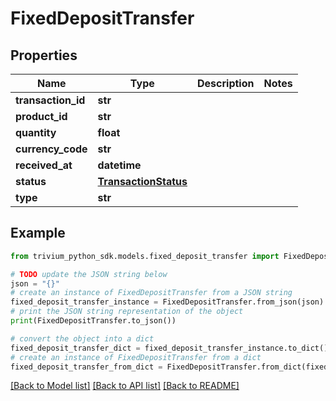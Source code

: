 # FixedDepositTransfer


## Properties

Name | Type | Description | Notes
------------ | ------------- | ------------- | -------------
**transaction_id** | **str** |  | 
**product_id** | **str** |  | 
**quantity** | **float** |  | 
**currency_code** | **str** |  | 
**received_at** | **datetime** |  | 
**status** | [**TransactionStatus**](TransactionStatus.md) |  | 
**type** | **str** |  | 

## Example

```python
from trivium_python_sdk.models.fixed_deposit_transfer import FixedDepositTransfer

# TODO update the JSON string below
json = "{}"
# create an instance of FixedDepositTransfer from a JSON string
fixed_deposit_transfer_instance = FixedDepositTransfer.from_json(json)
# print the JSON string representation of the object
print(FixedDepositTransfer.to_json())

# convert the object into a dict
fixed_deposit_transfer_dict = fixed_deposit_transfer_instance.to_dict()
# create an instance of FixedDepositTransfer from a dict
fixed_deposit_transfer_from_dict = FixedDepositTransfer.from_dict(fixed_deposit_transfer_dict)
```
[[Back to Model list]](../README.md#documentation-for-models) [[Back to API list]](../README.md#documentation-for-api-endpoints) [[Back to README]](../README.md)


